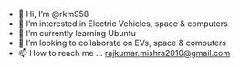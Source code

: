 - 👋 Hi, I’m @rkm958
- 👀 I’m interested in Electric Vehicles, space & computers
- 🌱 I’m currently learning Ubuntu
- 💞️ I’m looking to collaborate on EVs, space & computers
- 📫 How to reach me ...
rajkumar.mishra2010@gmail.com 
<!---
rkm958/rkm958 is a ✨ special ✨ repository because its `README.md` (this file) appears on your GitHub profile.
You can click the Preview link to take a look at your changes.
--->
